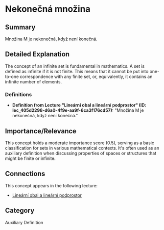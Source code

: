 # Nekonečná množina

## Summary
Množina M je nekonečná, když není konečná.

## Detailed Explanation
The concept of an infinite set is fundamental in mathematics. A set is defined as infinite if it is not finite. This means that it cannot be put into one-to-one correspondence with any finite set, or, equivalently, it contains an infinite number of elements.

### Definitions
*   **Definition from Lecture "Lineární obal a lineární podprostor" (ID: lec_405d2298-d6a0-4f9e-aa9f-6ca3f176cd57):**
    "Množina M je nekonečná, když není konečná."

## Importance/Relevance
This concept holds a moderate importance score (0.5), serving as a basic classification for sets in various mathematical contexts. It's often used as an auxiliary definition when discussing properties of spaces or structures that might be finite or infinite.

## Connections
This concept appears in the following lecture:
*   [Lineární obal a lineární podprostor](lec_405d2298-d6a0-4f9e-aa9f-6ca3f176cd57)

## Category
Auxiliary Definition